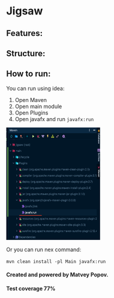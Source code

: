 # Jigsaw

## Features:

## Structure:

## How to run:

You can run using idea:
 1. Open Maven
 2. Open main module
 3. Open Plugins
 4. Open javafx and run `javafx:run`
 
<img src="screenshots/how_to_install.png" width="250px" height="300px" alt="How To Install">

Or you can run nex command:

`mvn clean install -pl Main javafx:run`

#### Created and powered by Matvey Popov.
#### Test coverage 77%
